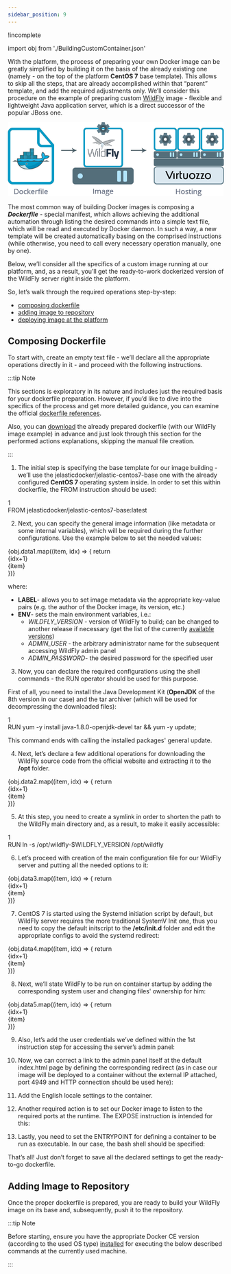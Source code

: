 ```yaml
---
sidebar_position: 9
---
```


!incomplete

import obj from './BuildingCustomContainer.json'

With the platform, the process of preparing your own Docker image can be greatly simplified by building it on the basis of the already existing one (namely - on the top of the platform **CentOS 7** base template). This allows to skip all the steps, that are already accomplished within that “parent” template, and add the required adjustments only. We’ll consider this procedure on the example of preparing custom [WildFly](https://cloudmydc.com/) image - flexible and lightweight Java application server, which is a direct successor of the popular JBoss one.

<div style={{
    display:'flex',
    justifyContent: 'center',
    margin: '0 0 1rem 0'
}}>

![Locale Dropdown](./img/BuildingCustomContainer/01-building-wildfly-docker-image.png)

</div>

The most common way of building Docker images is composing a **_Dockerfile_** - special manifest, which allows achieving the additional automation through listing the desired commands into a simple text file, which will be read and executed by Docker daemon. In such a way, a new template will be created automatically basing on the comprised instructions (while otherwise, you need to call every necessary operation manually, one by one).

Below, we’ll consider all the specifics of a custom image running at our platform, and, as a result, you’ll get the ready-to-work dockerized version of the WildFly server right inside the platform.

So, let’s walk through the required operations step-by-step:

- [composing dockerfile](https://cloudmydc.com/)
- [adding image to repository](https://cloudmydc.com/)
- [deploying image at the platform](https://cloudmydc.com/)

## Composing Dockerfile

To start with, create an empty text file - we’ll declare all the appropriate operations directly in it - and proceed with the following instructions.

:::tip Note

This sections is exploratory in its nature and includes just the required basis for your dockerfile preparation. However, if you’d like to dive into the specifics of the process and get more detailed guidance, you can examine the official [dockerfile references](https://cloudmydc.com/).

Also, you can [download](https://cloudmydc.com/) the already prepared dockerfile (with our WildFly image example) in advance and just look through this section for the performed actions explanations, skipping the manual file creation.

:::

1. The initial step is specifying the base template for our image building - we’ll use the jelasticdocker/jelastic-centos7-base one with the already configured **CentOS 7** operating system inside. In order to set this within dockerfile, the FROM instruction should be used:

<div style={{
    width: '100%',
    border: '1px solid #eee',
    borderRadius: '7px',
    boxShadow: 'rgba(0, 0, 0, 0.16) 0px 1px 4px',
    overflow: 'hidden',
    margin: '0 0 1rem 0',
    background: 'white',
}}>
    <div style={{
            display: "flex",
        }}>
        <div style={{ width: '5%', background: 'red',
        padding: '10px 20px 10px 20px', color: 'white' }}>
            1
        </div>
        <div style={{
            padding: '10px 20px 5px 20px',
        }}>
            FROM jelasticdocker/jelastic-centos7-base:latest
        </div>
    </div>
</div>

2. Next, you can specify the general image information (like metadata or some internal variables), which will be required during the further configurations. Use the example below to set the needed values:

<div style={{
    width: '100%',
    border: '1px solid #eee',
    borderRadius: '7px',
    boxShadow: 'rgba(0, 0, 0, 0.16) 0px 1px 4px',
    overflow: 'hidden',
    margin: '0 0 1rem 0',
    background: 'white',
}}>
    {obj.data1.map((item, idx) => {
        return <div key={idx} style={{
            display: "flex",
        }}>
        <div style={{ width: '5%', background: 'red',
        padding: idx !== obj.data1.length -1 ? '10px 20px 5px 20px' : '10px 20px 10px 20px', color: 'white' }}>
            {idx+1}
        </div>
        <div style={{
            padding:  idx !== obj.data1.length -1 ? '10px 20px 5px 20px' : '10px 20px 10px 20px',
        }}>
            {item}
        </div>
    </div>
    })}
</div>

where:

- **LABEL**- allows you to set image metadata via the appropriate key-value pairs (e.g. the author of the Docker image, its version, etc.)
- **ENV**- sets the main environment variables, i.e.:
  - _WILDFLY_VERSION_ - version of WildFly to build; can be changed to another release if necessary (get the list of the currently [available versions](https://cloudmydc.com/))
  - _ADMIN_USER_ - the arbitrary administrator name for the subsequent accessing WildFly admin panel
  - _ADMIN_PASSWORD_- the desired password for the specified user

3. Now, you can declare the required configurations using the shell commands - the RUN operator should be used for this purpose.

First of all, you need to install the Java Development Kit (**OpenJDK** of the 8th version in our case) and the tar archiver (which will be used for decompressing the downloaded files):

<div style={{
    width: '100%',
    border: '1px solid #eee',
    borderRadius: '7px',
    boxShadow: 'rgba(0, 0, 0, 0.16) 0px 1px 4px',
    overflow: 'hidden',
    margin: '0 0 1rem 0',
    background: 'white',
}}>
    <div style={{
            display: "flex",
        }}>
        <div style={{ width: '5%', background: 'red',
        padding: '10px 20px 10px 20px', color: 'white' }}>
            1
        </div>
        <div style={{
            padding: '10px 20px 5px 20px',
        }}>
            RUN yum -y install java-1.8.0-openjdk-devel tar && yum -y update;
        </div>
    </div>
</div>

This command ends with calling the installed packages' general update.

4. Next, let’s declare a few additional operations for downloading the WildFly source code from the official website and extracting it to the **/opt** folder.

<div style={{
    width: '100%',
    border: '1px solid #eee',
    borderRadius: '7px',
    boxShadow: 'rgba(0, 0, 0, 0.16) 0px 1px 4px',
    overflow: 'hidden',
    margin: '0 0 1rem 0',
    background: 'white',
}}>
    {obj.data2.map((item, idx) => {
        return <div key={idx} style={{
            display: "flex",
        }}>
        <div style={{ width: '5%', background: 'red',
        padding: idx !== obj.data1.length -1 ? '10px 20px 5px 20px' : '10px 20px 10px 20px', color: 'white' }}>
            {idx+1}
        </div>
        <div style={{
            padding:  idx !== obj.data1.length -1 ? '10px 20px 5px 20px' : '10px 20px 10px 20px',
        }}>
            {item}
        </div>
    </div>
    })}
</div>

5. At this step, you need to create a symlink in order to shorten the path to the WildFly main directory and, as a result, to make it easily accessible:

<div style={{
    width: '100%',
    border: '1px solid #eee',
    borderRadius: '7px',
    boxShadow: 'rgba(0, 0, 0, 0.16) 0px 1px 4px',
    overflow: 'hidden',
    margin: '0 0 1rem 0',
    background: 'white',
}}>
    <div style={{
            display: "flex",
        }}>
        <div style={{ width: '5%', background: 'red',
        padding: '10px 20px 10px 20px', color: 'white' }}>
            1
        </div>
        <div style={{
            padding: '10px 20px 5px 20px',
        }}>
            RUN ln -s /opt/wildfly-$WILDFLY_VERSION /opt/wildfly
        </div>
    </div>
</div>

6. Let’s proceed with creation of the main configuration file for our WildFly server and putting all the needed options to it:

<div style={{
    width: '100%',
    border: '1px solid #eee',
    borderRadius: '7px',
    boxShadow: 'rgba(0, 0, 0, 0.16) 0px 1px 4px',
    overflow: 'hidden',
    margin: '0 0 1rem 0',
    background: 'white',
}}>
    {obj.data3.map((item, idx) => {
        return <div key={idx} style={{
            display: "flex",
        }}>
        <div style={{ width: '5%', background: 'red',
        padding: idx !== obj.data1.length -1 ? '10px 20px 5px 20px' : '10px 20px 10px 20px', color: 'white' }}>
            {idx+1}
        </div>
        <div style={{
            padding:  idx !== obj.data1.length -1 ? '10px 20px 5px 20px' : '10px 20px 10px 20px',
        }}>
            {item}
        </div>
    </div>
    })}
</div>

7. CentOS 7 is started using the Systemd initiation script by default, but WildFly server requires the more traditional SystemV Init one, thus you need to copy the default initscript to the **/etc/init.d** folder and edit the appropriate configs to avoid the systemd redirect:

<div style={{
    width: '100%',
    border: '1px solid #eee',
    borderRadius: '7px',
    boxShadow: 'rgba(0, 0, 0, 0.16) 0px 1px 4px',
    margin: '0 0 1rem 0',
    background: 'white',
        overflow: 'hidden',
}}>
    {obj.data4.map((item, idx) => {
        return <div key={idx} style={{
            display: "flex",
        }}>
        <div style={{ width: '5%', background: 'red',
        padding: idx !== obj.data1.length -1 ? '10px 20px 5px 20px' : '10px 20px 10px 20px', color: 'white' }}>
            {idx+1}
        </div>
        <div style={{
            padding:  idx !== obj.data1.length -1 ? '10px 20px 5px 20px' : '10px 20px 10px 20px',
        }} >
            {item}
        </div>
    </div>
    })}
</div>

8. Next, we’ll state WildFly to be run on container startup by adding the corresponding system user and changing files' ownership for him:

<div style={{
    width: '100%',
    border: '1px solid #eee',
    borderRadius: '7px',
    boxShadow: 'rgba(0, 0, 0, 0.16) 0px 1px 4px',
    margin: '0 0 1rem 0',
    background: 'white',
     overflow: 'hidden',
}}>
    {obj.data5.map((item, idx) => {
        return <div key={idx} style={{
            display: "flex",
        }}>
        <div style={{ width: '5%', background: 'red',
        padding: idx !== obj.data1.length -1 ? '10px 20px 5px 20px' : '10px 20px 10px 20px', color: 'white' }}>
            {idx+1}
        </div>
        <div style={{
            padding:  idx !== obj.data1.length -1 ? '10px 20px 5px 20px' : '10px 20px 10px 20px',
        }} >
            {item}
        </div>
    </div>
    })}
</div>

9. Also, let’s add the user credentials we’ve defined within the 1st instruction step for accessing the server’s admin panel:

<!-- <div style={{
    width: '100%',
    border: '1px solid #eee',
    borderRadius: '7px',
    boxShadow: 'rgba(0, 0, 0, 0.16) 0px 1px 4px',
    margin: '0 0 1rem 0',
    background: 'white',
    overflow: 'hidden',
}}>
    <div>
        <div style={{
            display: "flex",
        }}>
        <div style={{ width: '5%', background: 'red',
        padding: '10px 20px 10px 20px', color: 'white' }}>
            1
        </div>
        <div style={{
            padding: '10px 20px 5px 20px',
        }}>
            RUN /opt/wildfly/bin/add-user.sh --user $ADMIN_USER --password $ADMIN_PASSWORD --silent --enable
        </div>
    </div>
</div> -->

10. Now, we can correct a link to the admin panel itself at the default index.html page by defining the corresponding redirect (as in case our image will be deployed to a container without the external IP attached, port 4949 and HTTP connection should be used here):

<!-- <div style={{
    width: '100%',
    border: '1px solid #eee',
    borderRadius: '7px',
    boxShadow: 'rgba(0, 0, 0, 0.16) 0px 1px 4px',
    margin: '0 0 1rem 0',
    background: 'white',
     overflow: 'hidden',
}}>
    {obj.data6.map((item, idx) => {
        return <div key={idx} style={{
            display: "flex",
        }}>
        <div style={{ width: '5%', background: 'red',
        padding: idx !== obj.data1.length -1 ? '10px 20px 5px 20px' : '10px 20px 10px 20px', color: 'white' }}>
            {idx+1}
        </div>
        <div style={{
            padding:  idx !== obj.data1.length -1 ? '10px 20px 5px 20px' : '10px 20px 10px 20px',
        }} >
            {item}
        </div>
    </div>
    })}
</div> -->

11. Add the English locale settings to the container.

<!-- <div style={{
    width: '100%',
    border: '1px solid #eee',
    borderRadius: '7px',
    boxShadow: 'rgba(0, 0, 0, 0.16) 0px 1px 4px',
    margin: '0 0 1rem 0',
    background: 'white',
    overflow: 'hidden',
}}>
    <div>
        <div style={{
            display: "flex",
        }}>
        <div style={{ width: '5%', background: 'red',
        padding: '10px 20px 10px 20px', color: 'white' }}>
            1
        </div>
        <div style={{
            padding: '10px 20px 5px 20px',
        }}>
            RUN localedef -i en_US -f UTF-8 en_US.UTF-8
        </div>
    </div>
</div> -->

12. Another required action is to set our Docker image to listen to the required ports at the runtime. The EXPOSE instruction is intended for this:

<!-- <div style={{
    width: '100%',
    border: '1px solid #eee',
    borderRadius: '7px',
    boxShadow: 'rgba(0, 0, 0, 0.16) 0px 1px 4px',
    margin: '0 0 1rem 0',
    background: 'white',
    overflow: 'hidden',
}}>
    <div>
        <div style={{
            display: "flex",
        }}>
        <div style={{ width: '5%', background: 'red',
        padding: '10px 20px 10px 20px', color: 'white' }}>
            1
        </div>
        <div style={{
            padding: '10px 20px 5px 20px',
        }}>
            EXPOSE 22 80 443 8080 8743 9990 9993 8009 4848 4949
        </div>
    </div>
</div> -->

13. Lastly, you need to set the ENTRYPOINT for defining a container to be run as executable. In our case, the bash shell should be specified:

<!-- <div style={{
    width: '100%',
    border: '1px solid #eee',
    borderRadius: '7px',
    boxShadow: 'rgba(0, 0, 0, 0.16) 0px 1px 4px',
    margin: '0 0 1rem 0',
    background: 'white',
    overflow: 'hidden',
}}>
    <div>
        <div style={{
            display: "flex",
        }}>
        <div style={{ width: '5%', background: 'red',
        padding: '10px 20px 10px 20px', color: 'white' }}>
            1
        </div>
        <div style={{
            padding: '10px 20px 5px 20px',
        }}>
            ENTRYPOINT ["/ bin / bash"]
        </div>
    </div>
</div> -->

That’s all! Just don’t forget to save all the declared settings to get the ready-to-go dockerfile.

## Adding Image to Repository

Once the proper dockerfile is prepared, you are ready to build your WildFly image on its base and, subsequently, push it to the repository.

:::tip Note

Before starting, ensure you have the appropriate Docker CE version (according to the used OS type) [installed](https://cloudmydc.com/) for executing the below described commands at the currently used machine.

:::

<!-- So, follow the next steps to accomplish that:

1. Run the docker build command with the required parameters to create a new image locally:

1
sudo docker build -t {image_name} {dockerfile_location}
where

{image_name} - image repository appellation; optionally, a version tag could be added after the “:” separator (e.g. jelastic/wildfly:latest)
{dockerfile_location} - either local path or an URL to your dockerfile (could be set as “.” if the file is located in the current directory) 2. You should receive the build success message with the ID of your new image alongside. To ensure it is available at your workstation, you can request the list of all local templates to be output with:

1
sudo docker images 3. Finally, you need to push (upload) your image to a registry with the corresponding command:

1
sudo docker push {image_name}
Here, {image_name} should be stated the same to the one you’ve specified during the image building in the 1st step.

You’ll be additionally requested to confirm your account ownership (by specifying the corresponding username, password and email address) in order to complete this operation.

Tip: You can log into the registry in advance using the corresponding docker login command (as a result, your credentials will be stored in the ~/.docker/config.json file at your local user’s home directory).
Deploying Image at Platform
As soon as your image is successfully stored at the repository, it becomes available for usage at the platform and can be added to an environment through the dedicated Docker board integrated to the topology wizard dashboard sections.

So, select the New Environment button at the top of the dashboard, move to the Docker tab within the opened environment wizard and click on the Select Image button.

1. Here, you can use either the Search tab (for adding an image from Docker Hub repository) or switch to the Custom section, where you can operate images of any type (i.e. including the private ones) and store your templates for being easily accessible.

add new custom image

We’ll consider the latter one, so, once inside, choose the necessary environment layer to the left (App. Servers in our case) and click the Add New Image button.

2. At the opened Add New Image frame, type your image identifier within the Name field, i.e.:

{registry_hostname}(can be skipped for official Hub Registry)/{account}/{image_name}

Also, in case of a private repository usage, the appropriate Username and Password credentials should be specified.

custom image repository

We use the public Docker Hub repository, located within the central Registry Hub, so only the short repository name is required. Click Add when ready.

3. After that, your image will appear in the list. Out of here, it could be added to the topology with just a single click. Moreover, this template will be remembered and remain listed here so it can be easily found during the consequent container selections (until you remove it from the Custom list manually).

create custom WildFly image

Set the rest of the necessary configurations on your own (the details on the available options can be read in the linked guide) and finish the environment creation.

4. Once your environment with the appropriate image inside appears on the dashboard, it can be accessed using the corresponding Open in Browser button:

WildFly open in browser

Note: In case you haven’t placed your template to the App. Servers or Balancing environment layer, you’ll need to use the same-named button next to a particular container to open it.
As a result, you’ll see the default WildFly start page, which means everything is correctly configured and your newly created container is fully operational.

custom WildFly home page

Similarly to the described above, you can create any other preconfigured image due to your purposes and, consequently, easily run it within the platform! -->
